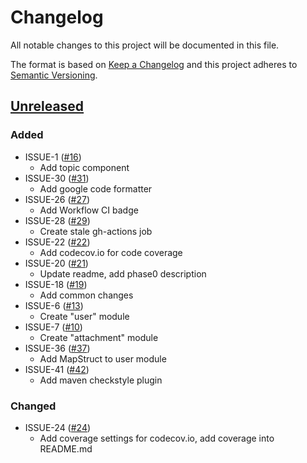 # Changelog
All notable changes to this project will be documented in this file.

The format is based on [Keep a Changelog](http://keepachangelog.com/en/1.0.0/)
and this project adheres to [Semantic Versioning](http://semver.org/spec/v2.0.0.html).

## [Unreleased](https://github.com/odessajavaclub/coffee-pot/compare/master...HEAD)
### Added
- ISSUE-1 ([#16](https://github.com/odessajavaclub/coffee-pot/pull/16))
    - Add topic component
- ISSUE-30 ([#31](https://github.com/odessajavaclub/coffee-pot/pull/31))
    - Add google code formatter
- ISSUE-26 ([#27](https://github.com/odessajavaclub/coffee-pot/pull/27))
    - Add Workflow CI badge
- ISSUE-28 ([#29](https://github.com/odessajavaclub/coffee-pot/pull/29))
    - Create stale gh-actions job
- ISSUE-22 ([#22](https://github.com/odessajavaclub/coffee-pot/pull/22))
    - Add codecov.io for code coverage
- ISSUE-20 ([#21](https://github.com/odessajavaclub/coffee-pot/pull/21))
    - Update readme, add phase0 description 
- ISSUE-18 ([#19](https://github.com/odessajavaclub/coffee-pot/pull/19))
    - Add common changes
- ISSUE-6 ([#13](https://github.com/odessajavaclub/coffee-pot/pull/13))
    - Create "user" module
- ISSUE-7 ([#10](https://github.com/odessajavaclub/coffee-pot/pull/10))
    - Create "attachment" module
- ISSUE-36 ([#37](https://github.com/odessajavaclub/coffee-pot/pull/37))
    - Add MapStruct to user module
- ISSUE-41 ([#42](https://github.com/odessajavaclub/coffee-pot/pull/42))
    - Add maven checkstyle plugin

### Changed
- ISSUE-24 ([#24](https://github.com/odessajavaclub/coffee-pot/pull/24))
    - Add coverage settings for codecov.io, add coverage into README.md 
